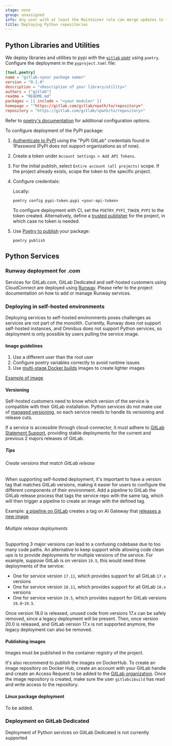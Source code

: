 ```yaml
---
stage: none
group: unassigned
info: Any user with at least the Maintainer role can merge updates to this content. For details, see https://docs.gitlab.com/ee/development/development_processes.html#development-guidelines-review.
title: Deploying Python repositories
---
```


## Python Libraries and Utilities

We deploy libraries and utilities to pypi with the [`gitlab` user](https://pypi.org/user/gitlab/) using `poetry`. Configure the deployment in the `pyproject.toml` file:

```toml
[tool.poetry]
name = "gitlab-<your package name>"
version = "0.1.0"
description = "<Description of your library/utility>"
authors = ["gitlab"]
readme = "README.md"
packages = [{ include = "<your module>" }]
homepage = ""https://gitlab.com/gitlab/<path/to/repository>"
repository = "https://gitlab.com/gitlab/<path/to/repository>"
```

Refer to [poetry's documentation](https://python-poetry.org/docs/pyproject/) for additional configuration options.

To configure deployment of the PyPI package:

1. [Authenticate to PyPI](https://pypi.org/account/login/) using the "PyPI GitLab" credentials found in 1Password (PyPI does not support organizations as of now).
1. Create a token under `Account Settings > Add API Tokens`.
1. For the initial publish, select `Entire account (all projects)` scope. If the project already exists, scope the token to the specific project.
1. Configure credentials:

   Locally:

   ```shell
   poetry config pypi-token.pypi <your-api-token>
   ```

   To configure deployment with CI, set the `POETRY_PYPI_TOKEN_PYPI` to the token created. Alternatively, define a [trusted publisher](https://docs.pypi.org/trusted-publishers/) for the project, in which case no token is needed.

1. Use [Poetry to publish](https://python-poetry.org/docs/cli/#publish) your package:

   ```shell
   poetry publish
   ```

## Python Services

### Runway deployment for .com

Services for GitLab.com, GitLab Dedicated and self-hosted customers using CloudConnect are deployed using [Runway](https://docs.runway.gitlab.com/welcome/onboarding/).
Please refer to the project documentation on how to add or manage Runway services.

### Deploying in self-hosted environments

Deploying services to self-hosted environments poses challenges as services are not part of the monolith. Currently, Runway does not support self-hosted instances, and Omnibus does not support Python services, so deployment is only possible by users pulling the service image.

#### Image guidelines

1. Use a different user than the root user
1. Configure poetry variables correctly to avoid runtime issues
1. Use [multi-stage Docker builds](https://docs.docker.com/build/building/multi-stage/) images to create lighter images

[Example of image](https://gitlab.com/gitlab-org/modelops/applied-ml/code-suggestions/ai-assist/blob/main/Dockerfile#L41-L47)

#### Versioning

Self-hosted customers need to know which version of the service is compatible with their GitLab installation. Python services do not make use of [managed versioning](https://gitlab.com/gitlab-org/release/docs/-/tree/master/components/managed-versioning), so each service needs to handle its versioning and release cuts.

If a service is accessible through cloud-connector, it must adhere to [GitLab Statement Support](https://about.gitlab.com/support/statement-of-support/#version-support), providing stable deployments for the current and previous 2 majors releases of GitLab.

##### Tips

###### Create versions that match GitLab release

When supporting self-hosted deployment, it's important to have a version tag that matches GitLab versions, making it easier
for users to configure the different components of their environment. Add a pipeline to GitLab the GitLab release process
that tags the service repo with the same tag, which will then trigger a pipeline to create an image with the defined tag.

Example: [a pipeline on GitLab](https://gitlab.com/gitlab-org/gitlab/-/blob/master/.gitlab/ci/aigw-tagging.gitlab-ci.yml) creates a tag on AI Gateway
that [releases a new image](https://gitlab.com/gitlab-org/modelops/applied-ml/code-suggestions/ai-assist/-/blob/main/.gitlab/ci/build.gitlab-ci.yml?ref_type=heads#L24).

###### Multiple release deployments

Supporting 3 major versions can lead to a confusing codebase due to too many code paths. An alternative to keep support while
allowing code clean ups is to provide deployments for multiple versions of the service. For example, suppose GitLab is on
version `19.5`, this would need three deployments of the service:

- One for service version `17.11`, which provides support for all GitLab `17.x` versions
- One for service version `18.11`, which provides support for all GitLab `18.x` versions
- One for service version `19.5`, which provides support for GitLab versions `19.0`-`19.5`.

Once version 18.0 is released, unused code from versions 17.x can be safely removed, since a legacy deployment will be present. 
Then, once version 20.0 is released, and GitLab version 17.x is not supported anymore, the legacy deployment can also be removed.

#### Publishing images

Images must be published in the container registry of the project.

It's also recommend to publish the images on DockerHub. To create an image repository on Docker Hub, create an account with your GitLab handle and create an Access Request to be added to the [GitLab organization](https://hub.docker.com/u/gitlab). Once the image repository is created, make sure the user `gitlabcibuild` has read and write access to the repository.

#### Linux package deployment

To be added.

### Deployment on GitLab Dedicated

Deployment of Python services on GitLab Dedicated is not currently supported
